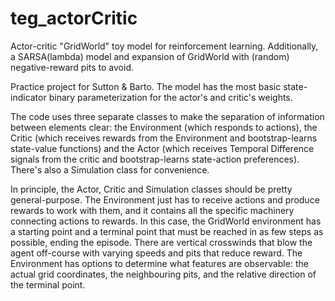 # teg_actorCritic
Actor-critic "GridWorld" toy model for reinforcement learning. Additionally, a SARSA(lambda) model and expansion of GridWorld with (random) negative-reward pits to avoid.

Practice project for Sutton & Barto. The model has the most basic state-indicator binary parameterization for the actor's and critic's weights.

The code uses three separate classes to make the separation of information between elements clear: the Environment (which responds to actions), the Critic (which receives rewards from the Environment and bootstrap-learns state-value functions) and the Actor (which receives Temporal Difference signals from the critic and bootstrap-learns state-action preferences). There's also a Simulation class for convenience.

In principle, the Actor, Critic and Simulation classes should be pretty general-purpose. The Environment just has to receive actions and produce rewards to work with them, and it contains all the specific machinery connecting actions to rewards. In this case, the GridWorld environment has a starting point and a terminal point that must be reached in as few steps as possible, ending the episode. There are vertical crosswinds that blow the agent off-course with varying speeds and pits that reduce reward. The Environment has options to determine what features are observable: the actual grid coordinates, the neighbouring pits, and the relative direction of the terminal point.
